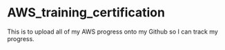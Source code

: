 # AWS_training_certification
This is to upload all of my AWS progress onto my Github so I can track my progress. 
